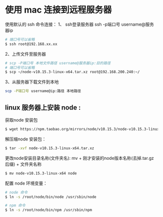 # 使用 mac 连接到远程服务器

使用默认的 ssh 命令连接：
1、 ssh登录服务器
ssh -p端口号 username@服务器ip


```sh
# 端口号可以省略
$ ssh root@192.168.xx.xx
```

2、上传文件至服务器
```sh
# scp -P端口号 本地文件路径 username@服务器ip:目的路径
# 端口号可以省略
$ scp ~/node-v10.15.3-linux-x64.tar.xz root@192.168.200.240:~/

```
3、从服务器下载文件到本地

```sh
scp -P端口号 username@ip:路径 本地路径
```


## linux 服务器上安装 node :

获取node 安装包

```sh
$ wget https://npm.taobao.org/mirrors/node/v10.15.3/node-v10.15.3-linux-x64.tar.xz
```

解压缩node 安装包：

```sh
$ tar -xvf node-v10.15.3-linux-x64.tar.xz
```

更改node安装目录名称(文件夹名): mv + 刚才安装的node版本名称(去掉.tar.gz后缀) + 文件夹名称

```sh
$ mv node-v10.15.3-linux-x64 node
```

配置 node 环境变量：

```sh
# node 命令
$ ln -s /root/node/bin/node /usr/sbin/node

# npm 命令
$ ln -s /root/node/bin/npm /usr/sbin/npm
```
